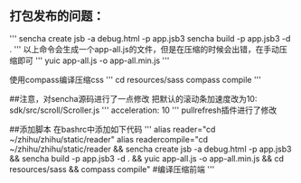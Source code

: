 ## 打包发布的问题：
'''
sencha create jsb -a debug.html -p app.jsb3
sencha build -p app.jsb3 -d .
'''
以上命令会生成一个app-all.js的文件，但是在压缩的时候会出错，在手动压缩即可
'''
yuic app-all.js -o app-all.min.js
'''

使用compass编译压缩css
'''
cd resources/sass
compass compile
'''

##注意，对sencha源码进行了一点修改
把默认的滚动条加速度改为10:
sdk/src/scroll/Scroller.js
'''
acceleration: 10
'''
pullrefresh插件进行了修改

##添加脚本
在bashrc中添加如下代码
'''
alias reader="cd ~/zhihu/zhihu/static/reader"
alias readercompile="cd ~/zhihu/zhihu/static/reader && sencha create jsb -a debug.html -p app.jsb3 && sencha build -p app.jsb3 -d . && yuic app-all.js -o app-all.min.js && cd resources/sass && compass compile" #编译压缩前端
'''
